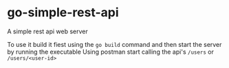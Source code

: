 # go-simple-rest-api
A simple rest api web server

To use it build it fiest using the `go build` command and then start the server by running the executable
Using postman start calling the api's `/users` or `/users/<user-id>`

